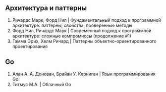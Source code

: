 ## Архитектура и паттерны
1. Ричардс Марк, Форд Нил | Фундаментальный подход к программной архитектуре: паттерны, свойства, проверенные методы
2. Форд Нил, Ричардс Марк | Современный подход к программной архитектуре: сложные компромиссы (продолжение #1)
3. Гамма Эрих, Хелм Ричард | Паттерны объектно-ориентированного проектирования

## Go
1. Алан А. А. Донован, Брайан У. Керниган | Язык программирования Go
2. Титмус М.А. | Облачный Go
